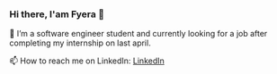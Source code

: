 ### Hi there, I'am Fyera 👋

<!--
**SyazzR/SyazzR** is a ✨ _special_ ✨ repository because its `README.md` (this file) appears on your GitHub profile.

Here are some ideas to get you started:

- 🔭 I’m currently working on ...
- 🌱 I’m currently learning ...
- 👯 I’m looking to collaborate on ...
- 🤔 I’m looking for help with ...
- 💬 Ask me about ...
- 📫 How to reach me: ...
- 😄 Pronouns: ...
- ⚡ Fun fact: ...
-->
🌱 I’m a software engineer student and currently looking for a job after completing my internship on last april.

📫 How to reach me on LinkedIn: <a href="www.linkedin.com/in/norsyazfyera-rosli-8392541a6">LinkedIn</a>
